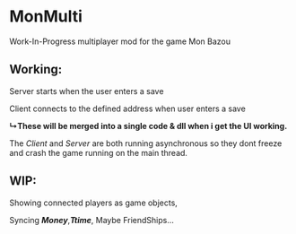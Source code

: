# MonMulti
Work-In-Progress multiplayer mod for the game Mon Bazou

## Working:
Server starts when the user enters a save

Client connects to the defined address when user enters a save

**↳These will be merged into a single code & dll when i get the UI working.**

The *Client* and *Server* are both running asynchronous so they dont freeze and crash the game running on the main thread.

## WIP:

Showing connected players as game objects,

Syncing ***Money***,***Ttime***, Maybe FriendShips...
